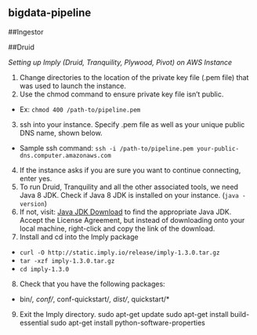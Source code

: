 ## bigdata-pipeline

##Ingestor

##Druid


*Setting up Imply (Druid, Tranquility, Plywood, Pivot) on AWS Instance*

1. Change directories to the location of the private key file (.pem file) that was used to launch the instance.
2. Use the chmod command to ensure private key file isn’t public. 
  * Ex: `chmod 400 /path-to/pipeline.pem`
3. ssh into your instance. Specify .pem file as well as your unique public DNS name, shown below.
  * Sample ssh command: `ssh -i /path-to/pipeline.pem your-public-dns.computer.amazonaws.com`
4. If the instance asks if you are sure you want to continue connecting, enter yes.
5. To run Druid, Tranquility and all the other associated tools, we need Java 8 JDK. Check if Java 8 JDK is installed on your instance. (`java -version`)
6. If not, visit:  [Java JDK Download](http://www.oracle.com/technetwork/java/javase/downloads/jdk8-downloads-2133151.html) to find the appropriate Java JDK. Accept the License Agreement, but instead of downloading onto your local machine, right-click and copy the link of the download. 
7. Install and cd into the Imply package
  * `curl -O http://static.imply.io/release/imply-1.3.0.tar.gz`
  * `tar -xzf imply-1.3.0.tar.gz`
  * `cd imply-1.3.0`
8. Check that you have the following packages: 
  * bin/*, conf/*, conf-quickstart/*, dist/*, quickstart/*
9. Exit the Imply directory. 
sudo apt-get update
sudo apt-get install build-essential
sudo apt-get install python-software-properties
